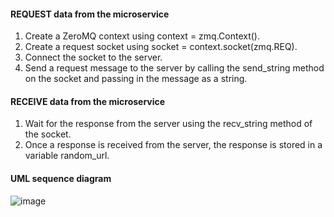 #### REQUEST data from the microservice
1. Create a ZeroMQ context using context = zmq.Context().
2. Create a request socket using socket = context.socket(zmq.REQ).
3. Connect the socket to the server.
4. Send a request message to the server by calling the send_string method on the socket and passing in the message as a string. 
#### RECEIVE data from the microservice 
1. Wait for the response from the server using the recv_string method of the socket. 
2. Once a response is received from the server, the response is stored in a variable random_url.
#### UML sequence diagram 
![image](https://user-images.githubusercontent.com/91215520/218226013-d87737ab-3da7-44d3-b5a3-3ec4da28cb75.png)
